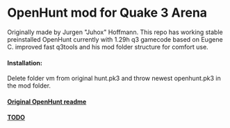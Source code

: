 OpenHunt mod for Quake 3 Arena
=================
Originally made by Jurgen "Juhox" Hoffmann.
This repo has working stable preinstalled OpenHunt 
currently with 1.29h q3 gamecode
based on Eugene C. improved fast q3tools 
and his mod folder structure for comfort use.


#### Installation:

Delete folder vm from original hunt.pk3 and throw newest openhunt.pk3 in the mod folder.

#### [Original OpenHunt readme](/docs/OpenHunt_readme.txt)
#### [TODO](TODO.md)






